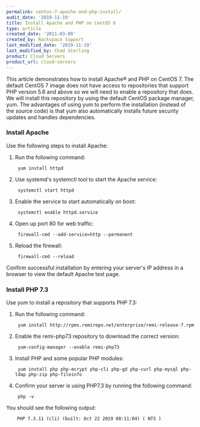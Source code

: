 ```yaml
---
permalink: centos-7-apache-and-php-install/
audit_date: '2019-11-19'
title: Install Apache and PHP on CentOS 6
type: article
created_date: '2011-03-09'
created_by: Rackspace Support
last_modified_date: '2019-11-19'
last_modified_by: Chad Sterling
product: Cloud Servers
product_url: cloud-servers
---
```


This article demonstrates how to install Apache&reg; and PHP on CentOS 7.
The default CentOS 7 image does not have access to repositories that support PHP version 5.6 and above so we will need to enable a repository that does. We will install this repository by using
the default CentOS package manager, yum. The advantages of using yum to perform
the installation (instead of the source code) is that yum also automatically
installs future security updates and handles dependencies.

### Install Apache

Use the following steps to install Apache:

1. Run the following command:

        yum install httpd

2. Use systemd's systemctl tool to start the Apache service:

        systemctl start httpd

3. Enable the service to start automatically on boot:

        systemctl enable httpd.service

4. Open up port 80 for web traffic:

        firewall-cmd --add-service=http --permanent

5. Reload the firewall:

        firewall-cmd --reload

Confirm successful installation by entering your server's IP address in a browser to view the default Apache test page.

### Install PHP 7.3

Use yum to install a repository that supports PHP 7.3:

1. Run the following command:

        yum install http://rpms.remirepo.net/enterprise/remi-release-7.rpm

2. Enable the remi-php73 repository to download the correct version:

        yum-config-manager --enable remi-php73

3. Install PHP and some popular PHP modules:
        
        yum install php php-mcrypt php-cli php-gd php-curl php-mysql php-ldap php-zip php-fileinfo

4. Confirm your server is using PHP7.3 by running the following command:

        php -v 

You should see the following output: 
        
        PHP 7.3.11 (cli) (built: Oct 22 2019 08:11:04) ( NTS ) 
